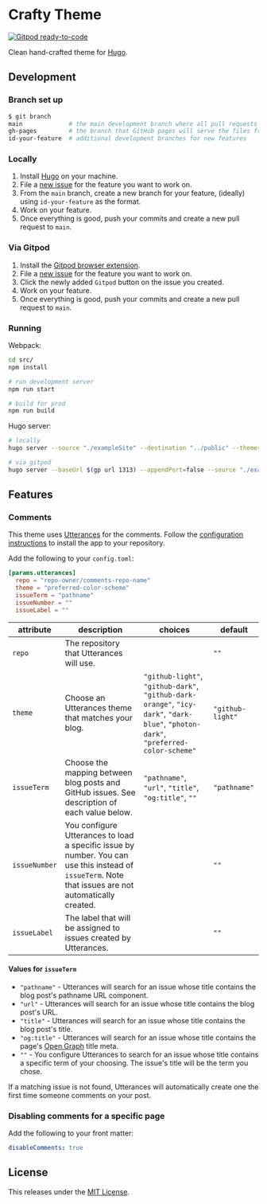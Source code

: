 # Crafty Theme

[![Gitpod ready-to-code](https://img.shields.io/badge/Gitpod-ready--to--code-blue?logo=gitpod)](https://gitpod.io/#https://github.com/wewillcraft/crafty-theme)

Clean hand-crafted theme for [Hugo](https://gohugo.io).

## Development

### Branch set up

```bash
$ git branch
main             # the main development branch where all pull requests will be merged to
gh-pages         # the branch that GitHub pages will serve the files from
id-your-feature  # additional development branches for new features
```

### Locally

1.  Install [Hugo](https://gohugo.io/getting-started/installing/) on your machine.
2.  File a [new issue](https://github.com/wewillcraft/crafty-theme/issues) for the feature you want to work on.
3.  From the `main` branch, create a new branch for your feature, (ideally) using `id-your-feature` as the format.
4.  Work on your feature.
5.  Once everything is good, push your commits and create a new pull request to `main`.

### Via Gitpod

1.  Install the [Gitpod browser extension](https://chrome.google.com/webstore/detail/gitpod-dev-environments-i/dodmmooeoklaejobgleioelladacbeki).
2.  File a [new issue](https://github.com/wewillcraft/crafty-theme/issues) for the feature you want to work on.
3.  Click the newly added `Gitpod` button on the issue you created.
4.  Work on your feature.
5.  Once everything is good, push your commits and create a new pull request to `main`.

### Running

Webpack:

```bash
cd src/
npm install

# run development server
npm run start

# build for prod
npm run build
```

Hugo server:

```bash
# locally
hugo server --source "./exampleSite" --destination "../public" --themesDir "../.." --verbose

# via gitpod
hugo server --baseUrl $(gp url 1313) --appendPort=false --source "./exampleSite" --destination "../public" --themesDir "../.." --verbose
```

## Features

### Comments

This theme uses [Utterances](https://utteranc.es/) for the comments.
Follow the [configuration instructions](https://utteranc.es/#configuration) to install the app to your repository.

Add the following to your `config.toml`:

```toml
[params.utterances]
  repo = "repo-owner/comments-repo-name"
  theme = "preferred-color-scheme"
  issueTerm = "pathname"
  issueNumber = ""
  issueLabel = ""
```

| attribute     | description                                                                                                                                           | choices                                                                                                                             | default          |
| ------------- | ----------------------------------------------------------------------------------------------------------------------------------------------------- | ----------------------------------------------------------------------------------------------------------------------------------- | ---------------- |
| `repo`        | The repository that Utterances will use.                                                                                                              |                                                                                                                                     | `""`             |
| `theme`       | Choose an Utterances theme that matches your blog.                                                                                                    | `"github-light"`, `"github-dark"`, `"github-dark-orange"`, `"icy-dark"`, `"dark-blue"`, `"photon-dark"`, `"preferred-color-scheme"` | `"github-light"` |
| `issueTerm`   | Choose the mapping between blog posts and GitHub issues. See description of each value below.                                                         | `"pathname"`, `"url"`, `"title"`, `"og:title"`, `""`                                                                   | `"pathname"`     |
| `issueNumber` | You configure Utterances to load a specific issue by number. You can use this instead of `issueTerm`. Note that issues are not automatically created. |                                                                                                                                     | `""`             |
| `issueLabel`  | The label that will be assigned to issues created by Utterances.                                                                                      |                                                                                                                                     | `""`             |

#### Values for `issueTerm`

-   `"pathname"` - Utterances will search for an issue whose title contains the blog post's pathname URL component.
-   `"url"` - Utterances will search for an issue whose title contains the blog post's URL.
-   `"title"` - Utterances will search for an issue whose title contains the blog post's title.
-   `"og:title"` - Utterances will search for an issue whose title contains the page's [Open Graph](https://ogp.me) title meta.
-   `""` - You configure Utterances to search for an issue whose title contains a specific term of your choosing. The issue's title will be the term you chose.

If a matching issue is not found, Utterances will automatically create one the first time someone comments on your post.

### Disabling comments for a specific page

Add the following to your front matter:

```yaml
disableComments: true
```

## License

This releases under the [MIT License](./LICENSE.md).

